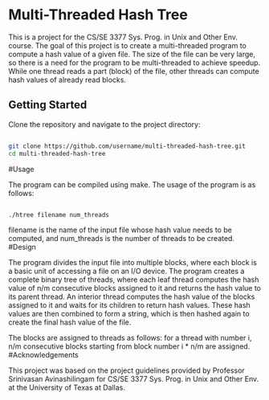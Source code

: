 # Multi-Threaded Hash Tree

This is a project for the CS/SE 3377 Sys. Prog. in Unix and Other Env. course. The goal of this project is to create a multi-threaded program to compute a hash value of a given file. The size of the file can be very large, so there is a need for the program to be multi-threaded to achieve speedup. While one thread reads a part (block) of the file, other threads can compute hash values of already read blocks.
## Getting Started

Clone the repository and navigate to the project directory:

```bash

git clone https://github.com/username/multi-threaded-hash-tree.git
cd multi-threaded-hash-tree
```
#Usage

The program can be compiled using make. The usage of the program is as follows:

```bash

./htree filename num_threads
```
filename is the name of the input file whose hash value needs to be computed, and num_threads is the number of threads to be created.
#Design

The program divides the input file into multiple blocks, where each block is a basic unit of accessing a file on an I/O device. The program creates a complete binary tree of threads, where each leaf thread computes the hash value of n/m consecutive blocks assigned to it and returns the hash value to its parent thread. An interior thread computes the hash value of the blocks assigned to it and waits for its children to return hash values. These hash values are then combined to form a string, which is then hashed again to create the final hash value of the file.

The blocks are assigned to threads as follows: for a thread with number i, n/m consecutive blocks starting from block number i * n/m are assigned.
#Acknowledgements

This project was based on the project guidelines provided by Professor Srinivasan Avinashilingam for CS/SE 3377 Sys. Prog. in Unix and Other Env. at the University of Texas at Dallas.
